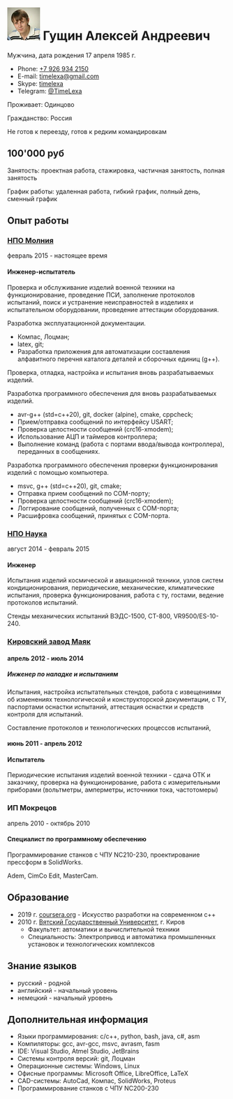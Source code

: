 # ![Фото](photo.jpeg "Фото") Гущин Алексей Андреевич

Мужчина, дата рождения 17 апреля 1985 г.

- Phone: [+7 926 934 2150](tel:+79269342150)
- E-mail: [timelexa@gmail.com](mailto:timelexa@gmail.com)
- Skype: [timelexa](skype:time.lexa?userinfo)
- Telegram: [@TimeLexa](https://telegram.me/TimeLexa)

Проживает: Одинцово

Гражданство: Россия

Не готов к переезду, готов к редким командировкам

## 100'000 руб

Занятость: проектная работа, стажировка, частичная занятость, полная занятость

График работы: удаленная работа, гибкий график, полный день, сменный график

## Опыт работы

### [НПО Молния](http://www.npomolniya.ru/)

февраль 2015 - настоящее время

#### Инженер-испытатель

Проверка и обслуживание изделий военной техники на функционирование, проведение ПСИ, заполнение протоколов испытаний, поиск и устранение неисправностей в изделиях и испытательном оборудовании, проведение аттестации оборудования.

Разработка эксплуатационной документации.

- Компас, Лоцман;
- latex, git;
- Разработка приложения для автоматизации составления алфавитного перечня каталога деталей и сборочных единиц (g++).

Проверка, отладка, настройка и испытания вновь разрабатываемых изделий.

Разработка программного обеспечения для вновь разрабатываемых изделий.

- avr-g++ (std=c++20), git, docker (alpine), cmake, cppcheck;
- Прием/отправка сообщений по интерфейсу USART;
- Проверка целостности сообщений (crc16-xmodem);
- Использование АЦП и таймеров контроллера;
- Выполнение команд (работа с портами ввода/вывода контроллера), переданных в сообщениях.

Разработка программного обеспечения проверки функционирования изделий с помощью компьютера.

- msvc, g++ (std=c++20), git, cmake;
- Отправка прием сообщений по COM-порту;
- Проверка целостности сообщений (crc16-xmodem);
- Логгирование сообщений, полученных с COM-порта;
- Расшифровка сообщений, принятых с COM-порта.

### [НПО Наука](http://npo-nauka.ru)

август 2014 - февраль 2015

#### Инженер

Испытания изделий космической и авиационной техники, узлов систем кондиционирования, периодические, механические, климатические испытания, проверка функционирования, работа с ту, гостами, ведение протоколов испытаний.

Стенды механических испытаний ВЭДС-1500, СТ-800, VR9500/ES-10-240.

### [Кировский завод Маяк](http://kzmayak.ru)

#### апрель 2012 - июль 2014

##### Инженер по наладке и испытаниям

Испытания, настройка испытательных стендов, работа с извещениями об изменениях технологической и конструкторской документации, с ТУ, паспортами оснастки испытаний, аттестация оснастки и средств контроля для испытаний.

Составление протоколов и технологических процессов испытаний,

#### июнь 2011 - апрель 2012

#### Испытатель

Периодические испытания изделий военной техники - сдача ОТК и заказчику, проверка на функционирование, работа с измерительными приборами (вольтметры, амперметры, источники тока, частотомеры)

### ИП Мокрецов

апрель 2010 - октябрь 2010

#### Специалист по программному обеспечению

Программирование станков с ЧПУ NC210-230, проектирование прессформ в SolidWorks.

Adem, CimCo Edit, MasterCam.

## Образование

- 2019 г. [coursera.org](http://www.coursera.org) - Искусство разработки на современном c++
- 2010 г. [Вятский Государственный Университет](http://www.vyatsu.ru), г. Киров
  - Факультет: автоматики и вычислительной техники
  - Специальность: Электропривод и автоматика промышленных установок и технологических комплексов

## Знание языков

- русский - родной
- английский - начальный уровень
- немецкий - начальный уровень

## Дополнительная информация

- Языки программирования: c/c++, python, bash, java, c#, asm
- Компиляторы: gcc, avr-gcc, msvc, avrasm, fasm
- IDE: Visual Studio, Atmel Studio, JetBrains
- Системы контроля версий: git, Лоцман
- Операционные системы: Windows, Linux
- Офисные программы: Microsoft Office, LibreOffice, LaTeX
- CAD-системы: AutoCad, Компас, SolidWorks, Proteus
- Программирование станков с ЧПУ NC200-230
